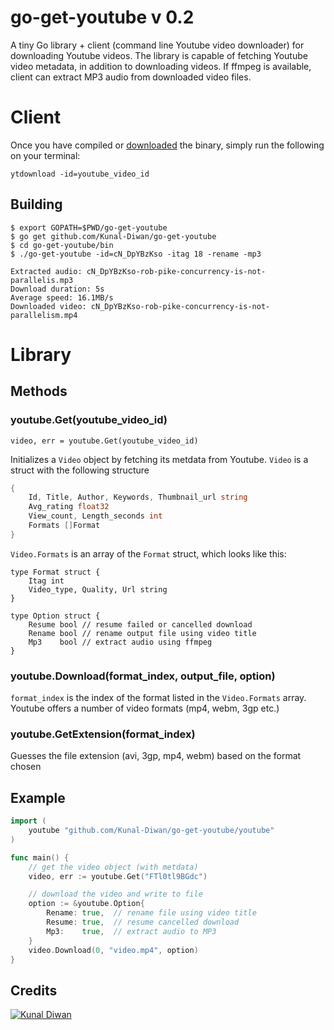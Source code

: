# go-get-youtube v 0.2
A tiny Go library + client (command line Youtube video downloader) for downloading Youtube videos. The library is capable of fetching Youtube video metadata, in addition to downloading videos. If ffmpeg is available, client can extract MP3 audio from downloaded video files.

# Client
Once you have compiled or [downloaded](https://github.com/Kunal-Diwan/go-get-youtube/releases) the binary, simply run the following on your terminal:

`ytdownload -id=youtube_video_id`

## Building
```
$ export GOPATH=$PWD/go-get-youtube
$ go get github.com/Kunal-Diwan/go-get-youtube
$ cd go-get-youtube/bin
$ ./go-get-youtube -id=cN_DpYBzKso -itag 18 -rename -mp3

Extracted audio: cN_DpYBzKso-rob-pike-concurrency-is-not-parallelis.mp3
Download duration: 5s
Average speed: 16.1MB/s
Downloaded video: cN_DpYBzKso-rob-pike-concurrency-is-not-parallelism.mp4
```
# Library

## Methods

### youtube.Get(youtube_video_id)
`video, err = youtube.Get(youtube_video_id)`

Initializes a `Video` object by fetching its metdata from Youtube. `Video` is a struct with the following structure

```go
{
	Id, Title, Author, Keywords, Thumbnail_url string
	Avg_rating float32
	View_count,	Length_seconds int
	Formats []Format
}
```

`Video.Formats` is an array of the `Format` struct, which looks like this:

```
type Format struct {
	Itag int
	Video_type, Quality, Url string
}

type Option struct {
	Resume bool // resume failed or cancelled download
	Rename bool // rename output file using video title
	Mp3    bool // extract audio using ffmpeg
}
```

### youtube.Download(format_index, output_file, option)
`format_index` is the index of the format listed in the `Video.Formats` array. Youtube offers a number of video formats (mp4, webm, 3gp etc.)

### youtube.GetExtension(format_index)
Guesses the file extension (avi, 3gp, mp4, webm) based on the format chosen

## Example
```go
import (
	youtube "github.com/Kunal-Diwan/go-get-youtube/youtube"
)

func main() {
	// get the video object (with metdata)
	video, err := youtube.Get("FTl0tl9BGdc")

	// download the video and write to file
	option := &youtube.Option{
		Rename: true,  // rename file using video title
		Resume: true,  // resume cancelled download
		Mp3:    true,  // extract audio to MP3
	}
	video.Download(0, "video.mp4", option)
}
```
## Credits 

[![Kunal Diwan](https://img.shields.io/badge/Kunal-Diwan-green?style=for-the-badge&logo=appveyor)](https://t.me/KunalDiwan) 



